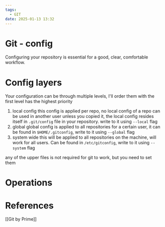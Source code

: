 ```yaml
---
tags:
  - GIT
date: 2025-01-13 13:32
---
```

# Git - config
Configuring your repository is essential for a good, clear, comfortable workflow. 


# Config layers
Your configuration can be through multiple levels, I'll order them with the first level has the highest priority
1. local config
   this config is applied per repo, no local config of a repo can be used in another user unless you copied it, the local config resides itself in `.git/config` file in your repository. write to it using `--local` flag
2. global
   global config is applied to all repositories for a certain user, it can be found in `$HOME/.gitconfig`, write to it using `--global` flag
3. system wide
   this will be applied to all repositories on the machine, will work for all users. Can be found in `/etc/gitconfig`, write to it using `--system` flag

any of the upper files is not required for git to work, but you need to set them


# Operations

# References
[[Git by Prime]]
